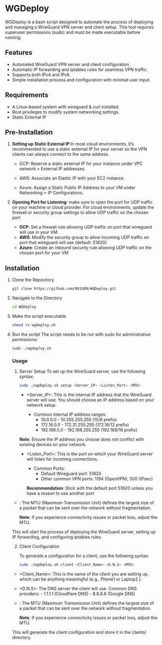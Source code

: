 # WGDeploy

WGDeploy is a bash script designed to automate the process of deploying and managing a WireGuard VPN server and client setup. This tool requires superuser permissions (sudo) and must be made executable before running.

## Features

- Automated WireGuard VPN server and client configuration.
- Automatic IP forwarding and iptables rules for seamless VPN traffic.
- Supports both IPv4 and IPv6.
- Simple installation process and configuration with minimal user input.

## Requirements

- A Linux-based system with wireguard & curl installed.
- Root privileges to modify system networking settings.
- Static External IP

## Pre-Installation

1. **Setting up Static External IP**:In most cloud environments, it’s recommended to use a static external IP for      your server so the VPN clients can always connect to the same address.
  
   - GCP: Reserve a static external IP for your instance under VPC network >                External IP addresses.
     
   - AWS: Associate an Elastic IP with your EC2 instance.
        
   - Azure: Assign a Static Public IP Address to your VM under Networking > IP          Configurations.
   

2. **Opening Port for Listening**:
   make sure to open the port for UDP traffic on your machine or                      cloud provider. For cloud environments, update the firewall or                     security group settings to allow UDP traffic on the chosen port

   - **GCP**: Set a firewall rule allowing UDP traffic on port that                              wireguard will use in your VM.
   - **AWS**: Modify the security group to allow incoming UDP traffic on                         port that wireguard will use (default: 51820).
   - **Azure**: Create an inbound security rule allowing UDP traffic on                            the chosen port for your VM

## Installation

1. Clone the Repository
   ```bash
   git clone https://github.com/N91489/WGDeploy.git
   ```

2. Navigate to the Directory
   ```bash
   cd WGDeploy
   ```
   
3. Make the script executable
   ```bash
   chmod +x wgdeploy.sh
   ```

4. Run the script
   The script needs to be run with sudo for administrative permissions:
   ```bash
   sudo ./wgdeploy.sh
   ```
   ### Usage

   1. Server Setup
      To set up the WireGuard server, use the following syntax:
      ```bash
      sudo ./wgdeploy.sh setup <Server_IP> <Listen_Port> <MTU>
      ```
      - <Server_IP>: This is the internal IP address that the WireGuard server             will use. You should choose an IP address based on your network setup.
        
	      - Common internal IP address ranges:
            - 10.0.0.0        -   10.255.255.255  (10/8 prefix)
            - 172.16.0.0      -   172.31.255.255  (172.16/12 prefix)
            - 192.168.0.0     -   192.168.255.255 (192.168/16 prefix)

      **Note**: Ensure the IP address you choose does not conflict with existing          devices on your network.

      - <Listen_Port>: This is the port on which your WireGuard server will listen       for incoming connections.

        - Common Ports:
           - Default Wireguard port: 51820
           - Other common VPN ports: 1194 (OpenVPN), 500 (IPsec)
         
        **Recommendation**: Stick with the default port 51820 unless you have a             reason to use another port

   - <mtu>: The MTU (Maximum Transmission Unit) defines the largest size of a                  packet that can be sent over the network without fragmentation.

     **Note**: If you experience connectivity issues or packet loss, adjust the                   MTU.
  
   This will start the process of deploying the WireGuard server, setting up IP       forwarding, and configuring iptables rules.
     
   2. Client Configuration
  
      To generate a configuration for a client, use the following syntax:
      ```bash
      sudo ./wgdeploy.sh client <Client_Name> <D.N.S> <MTU>
      ```

     - <Client_Name>: This is the name of the client you are setting up, which can                       be anything meaningful (e.g., Phone1 or Laptop2 ).
       
	  - <D.N.S>: The DNS server the client will use. Common DNS providers:
		            - 1.1.1.1 (Cloudflare DNS)
		            - 8.8.8.8 (Google DNS)
     
     - <MTU>: The MTU (Maximum Transmission Unit) defines the largest size of a                  packet that can be sent over the network without fragmentation.

       **Note**: If you experience connectivity issues or packet loss, adjust the                   MTU.

   This will generate the client configuration and store it in the clients/           directory.
